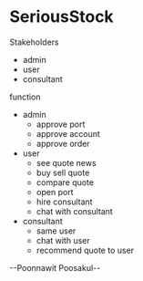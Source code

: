 # SeriousStock

Stakeholders
- admin
- user
- consultant

function
- admin
  - approve port
  - approve account
  - approve order
- user
  - see quote news
  - buy sell quote
  - compare quote
  - open port
  - hire consultant
  - chat with consultant
- consultant
  - same user
  - chat with user
  - recommend quote to user



--Poonnawit Poosakul--
  
